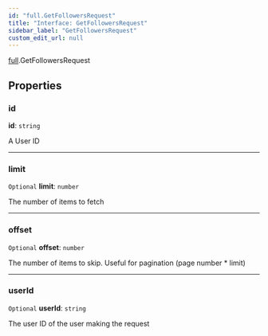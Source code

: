 ```yaml
---
id: "full.GetFollowersRequest"
title: "Interface: GetFollowersRequest"
sidebar_label: "GetFollowersRequest"
custom_edit_url: null
---
```


[full](../namespaces/full.md).GetFollowersRequest

## Properties

### id

 **id**: `string`

A User ID

___

### limit

 `Optional` **limit**: `number`

The number of items to fetch

___

### offset

 `Optional` **offset**: `number`

The number of items to skip. Useful for pagination (page number * limit)

___

### userId

 `Optional` **userId**: `string`

The user ID of the user making the request
